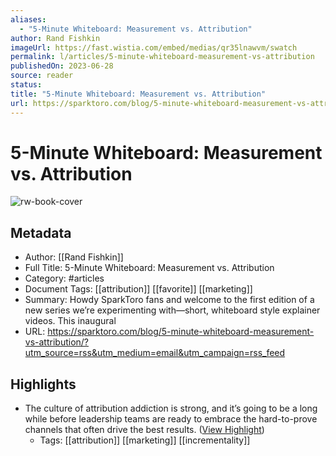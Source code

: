 ```yaml
---
aliases:
  - "5-Minute Whiteboard: Measurement vs. Attribution"
author: Rand Fishkin
imageUrl: https://fast.wistia.com/embed/medias/qr35lnawvm/swatch
permalink: l/articles/5-minute-whiteboard-measurement-vs-attribution
publishedOn: 2023-06-28
source: reader
status: 
title: "5-Minute Whiteboard: Measurement vs. Attribution"
url: https://sparktoro.com/blog/5-minute-whiteboard-measurement-vs-attribution/?utm_source=rss&utm_medium=email&utm_campaign=rss_feed
---
```

# 5-Minute Whiteboard: Measurement vs. Attribution

![rw-book-cover](https://fast.wistia.com/embed/medias/qr35lnawvm/swatch)

## Metadata

- Author: [[Rand Fishkin]]
- Full Title: 5-Minute Whiteboard: Measurement vs. Attribution
- Category: #articles
- Document Tags: [[attribution]] [[favorite]] [[marketing]]
- Summary: Howdy SparkToro fans and welcome to the first edition of a new series we’re experimenting with—short, whiteboard style explainer videos. This inaugural
- URL: https://sparktoro.com/blog/5-minute-whiteboard-measurement-vs-attribution/?utm_source=rss&utm_medium=email&utm_campaign=rss_feed

## Highlights

- The culture of attribution addiction is strong, and it’s going to be a long while before leadership teams are ready to embrace the hard-to-prove channels that often drive the best results. ([View Highlight](https://read.readwise.io/read/01h4fzdydgzey9dqae2mnrgf59))
    - Tags: [[attribution]] [[marketing]] [[incrementality]]
